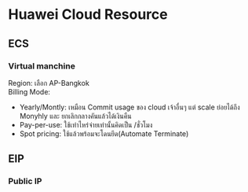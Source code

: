 # Huawei Cloud Resource

## ECS   
### Virtual manchine   
   Region: เลือก AP-Bangkok  
   Billing Mode: 
   - Yearly/Montly: เหมือน Commit usage ของ cloud เจ้าอื่นๆ แต่ scale ย่อยได้ถึง Monyhly และ ยกเลิกกลางคันแล้วได้เงินคืน
   - Pay-per-use: ใช้เท่าไหร่จ่ายเท่านั้นคิดเป็น /ชั่วโมง
   - Spot pricing: ใช้แล้วพร้อมจะโดนยึด(Automate Terminate)   
## EIP   
### Public IP

